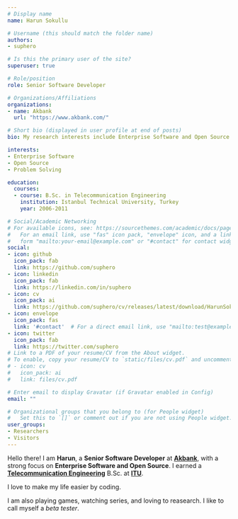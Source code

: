 ```yaml
---
# Display name
name: Harun Sokullu

# Username (this should match the folder name)
authors:
- suphero

# Is this the primary user of the site?
superuser: true

# Role/position
role: Senior Software Developer

# Organizations/Affiliations
organizations:
- name: Akbank
  url: "https://www.akbank.com/"

# Short bio (displayed in user profile at end of posts)
bio: My research interests include Enterprise Software and Open Source.

interests:
- Enterprise Software
- Open Source
- Problem Solving

education:
  courses:
  - course: B.Sc. in Telecommunication Engineering
    institution: Istanbul Technical University, Turkey
    year: 2006-2011

# Social/Academic Networking
# For available icons, see: https://sourcethemes.com/academic/docs/page-builder/#icons
#   For an email link, use "fas" icon pack, "envelope" icon, and a link in the
#   form "mailto:your-email@example.com" or "#contact" for contact widget.
social:
- icon: github
  icon_pack: fab
  link: https://github.com/suphero
- icon: linkedin
  icon_pack: fab
  link: https://linkedin.com/in/suphero
- icon: cv
  icon_pack: ai
  link: https://github.com/suphero/cv/releases/latest/download/HarunSokullu_en.pdf
- icon: envelope
  icon_pack: fas
  link: '#contact'  # For a direct email link, use "mailto:test@example.org".
- icon: twitter
  icon_pack: fab
  link: https://twitter.com/suphero
# Link to a PDF of your resume/CV from the About widget.
# To enable, copy your resume/CV to `static/files/cv.pdf` and uncomment the lines below.
# - icon: cv
#   icon_pack: ai
#   link: files/cv.pdf

# Enter email to display Gravatar (if Gravatar enabled in Config)
email: ""

# Organizational groups that you belong to (for People widget)
#   Set this to `[]` or comment out if you are not using People widget.
user_groups:
- Researchers
- Visitors
---
```


Hello there! I am **Harun**, a **Senior Software Developer** at [**Akbank**](https://www.akbank.com/), with a strong focus on **Enterprise Software and Open Source**. I earned a [**Telecommunication Engineering**](http://www.ehb.itu.edu.tr/) B.Sc. at [**ITU**](http://www.itu.edu.tr/).

I love to make my life easier by coding.

I am also playing games, watching series, and loving to reasearch. I like to call myself a *beta tester*.
